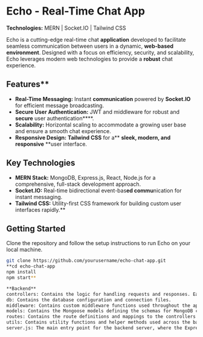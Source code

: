 # Echo - Real-Time Chat App

**Technologies:** MERN | Socket.IO | Tailwind CSS

Echo is a cutting-edge real-time chat **application** developed to facilitate seamless communication between users in a dynamic, **web-based environment**. Designed with a focus on efficiency, security, and scalability, Echo leverages modern web technologies to provide a **robust** chat experience.

## Features**
- **Real-Time Messaging:** Instant **communication** powered by **Socket.IO** for efficient message broadcasting.
- **Secure User Authentication:** JWT and middleware for robust and **secure** user authentication****.
- **Scalability:** Horizontal scaling to accommodate a growing user base and ensure a smooth chat experience.
- **Responsive Design:** **Tailwind CSS** for a** **sleek, modern, and responsive** **user interface.

## Key Technologies
- **MERN Stack:** MongoDB, Express.js, React, Node.js for a comprehensive, full-stack development approach.
- **Socket.IO:** Real-time bidirectional event-bas**ed commu**nication for instant messaging.
- **Tailwind CSS:** Utility-first CSS framework for building custom user interfaces rapidly.**

## Getting Started
Clone the repository and follow the setup instructions to run Echo on your local machine.

```bash
git clone https://github.com/yourusername/echo-chat-app.git
**cd echo-chat-app
npm install
npm start**

**Backend**
controllers: Contains the logic for handling requests and responses. Each file typically corresponds to a different part of the application (e.g., user, product).
db: Contains the database configuration and connection files.
middleware: Contains custom middleware functions used throughout the application.
models: Contains the Mongoose models defining the schemas for MongoDB collections.
routes: Contains the route definitions and mappings to the controllers.
utils: Contains utility functions and helper methods used across the backend.
server.js: The main entry point for the backend server, where the Express app is configured and started.
